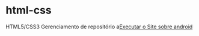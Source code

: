 # html-css
 HTML5/CSS3
 Gerenciamento de repositório
a<a href="https://gabrielporto0.github.io/html-css/exerc%C3%ADcios/site/">Executar o Site sobre android</a>